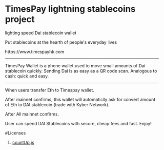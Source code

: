 <h1>TimesPay lightning stablecoins project</h1>
<p>lighting speed Dai stablecoin wallet</p>
<p>Put stablecoins at the hearth of people's everyday lives</p>
https://www.timespayhk.com
<hr>
<p>TimesPay Wallet is a phone wallet used to move small amounts of Dai stablecoin quickly. Sending Dai is as easy as a QR code scan. Analogous to cash: quick and easy.
<hr>
<p>When users transfer Eth to Timespay wallet.
<p>After mainnet confirms, this wallet will automaticlly ask for convert amount of Eth to DAI stablecoin (trade with Kyber Network). 
<p>After All mainnet confirms.
<p>User can spend DAI Stablecoins with secure, cheap fees and fast. Enjoy!


#Licenses
1. [countUp.js](https://github.com/inorganik/countUp.js)